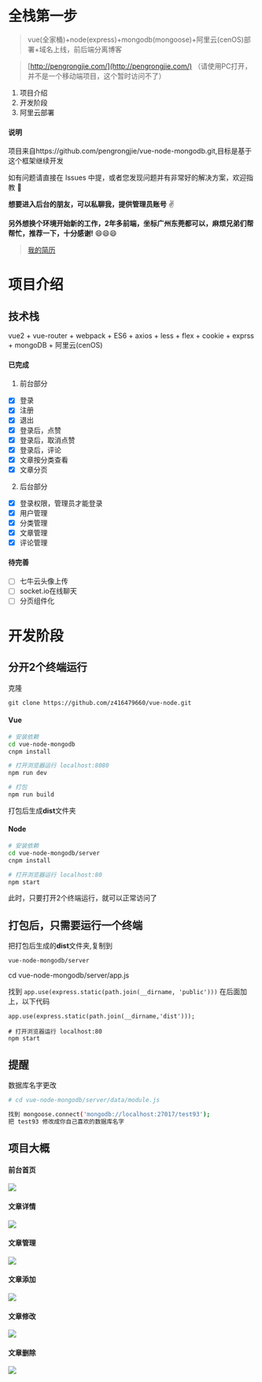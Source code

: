 # 全栈第一步

> vue(全家桶)+node(express)+mongodb(mongoose)+阿里云(cenOS)部署+域名上线，前后端分离博客

> [http://pengrongjie.com/](http://pengrongjie.com/) （请使用PC打开，并不是一个移动端项目，这个暂时访问不了）
1. 项目介绍
2. 开发阶段
3. 阿里云部署
#### 说明
项目来自https://github.com/pengrongjie/vue-node-mongodb.git,目标是基于这个框架继续开发

如有问题请直接在 Issues 中提，或者您发现问题并有非常好的解决方案，欢迎指教 :punch:

**想要进入后台的朋友，可以私聊我，提供管理员账号** :v:

**另外想换个环境开始新的工作，2年多前端，坐标广州东莞都可以，麻烦兄弟们帮帮忙，推荐一下，十分感谢!** :smile::smile::smile:

> [我的简历](https://github.com/pengrongjie/my-resume)
# 项目介绍
## 技术栈
vue2 + vue-router + webpack + ES6 + axios + less + flex + cookie + exprss + mongoDB + 阿里云(cenOS)
#### 已完成
1. 前台部分
- [x] 登录
- [x] 注册
- [x] 退出
- [x] 登录后，点赞
- [x] 登录后，取消点赞
- [x] 登录后，评论
- [x] 文章按分类查看
- [x] 文章分页
2. 后台部分
- [x] 登录权限，管理员才能登录
- [x] 用户管理
- [x] 分类管理
- [x] 文章管理
- [x] 评论管理
#### 待完善
- [ ] 七牛云头像上传
- [ ] socket.io在线聊天
- [ ] 分页组件化

# 开发阶段
## 分开2个终端运行
克隆
```
git clone https://github.com/z416479660/vue-node.git
```
#### Vue
``` bash
# 安装依赖
cd vue-node-mongodb
cnpm install

# 打开浏览器运行 localhost:8080
npm run dev

# 打包
npm run build

```
打包后生成**dist**文件夹
#### Node
``` bash
# 安装依赖
cd vue-node-mongodb/server
cnpm install

# 打开浏览器运行 localhost:80
npm start
```
此时，只要打开2个终端运行，就可以正常访问了

## 打包后，只需要运行一个终端
把打包后生成的**dist**文件夹,复制到
```
vue-node-mongodb/server
```
cd vue-node-mongodb/server/app.js

找到 `app.use(express.static(path.join(__dirname, 'public')))` 在后面加上，以下代码

```
app.use(express.static(path.join(__dirname,'dist')));
```
```
# 打开浏览器运行 localhost:80
npm start
```
## 提醒
数据库名字更改
``` bash
# cd vue-node-mongodb/server/data/module.js

找到 mongoose.connect('mongodb://localhost:27017/test93');
把 test93 修改成你自己喜欢的数据库名字
```
## 项目大概
#### 前台首页
![](/book/images/1508291808(1).png)
#### 文章详情
![](/book/images/1508291844(1).png)
#### 文章管理
![](/book/images/1508291881(1).png)
#### 文章添加
![](/book/images/1508291889(1).png)
#### 文章修改
![](/book/images/1508291905(1).png)
#### 文章删除
![](/book/images/1508291933(1).png)

[comment]: <> (# 阿里云部署)

[comment]: <> (#### 辅助工具)

[comment]: <> (winSCP shell)

[comment]: <> (#### 参考文献)

[comment]: <> ([部署Node.js项目（CentOS&#41;]&#40;https://help.aliyun.com/document_detail/50775.html&#41;)

[comment]: <> ([把nodejs项目部署到阿里云]&#40;http://blog.csdn.net/chenlinIT/article/details/73343793&#41;)

[comment]: <> (#### 阿里云ECS&#40;cenOS&#41;,默认端口为80)

[comment]: <> (> 例如我的域名为www.pengrongjie.com,)

[comment]: <> (> 我阿里云ECS的公网ip为120.78.78.249)

[comment]: <> (> 默认情况下访问 www.pengrongjie.com ，相当于访问 120.78.78.249:80)

[comment]: <> (通过ECS实例-->安全组-->入口方向添加常见的**8080,3000**端口)

[comment]: <> (![]&#40;/book/images/bVWsa1.png&#41;)

[comment]: <> (#### shell操作已经部署在阿里云上的mongodb)

[comment]: <> (1. winSCP,找到**mongodb**的安装目录)

[comment]: <> (![]&#40;/book/images/bVWLtj.png&#41;)

[comment]: <> (2. shell操作**mongodb**,与windows相比，只是启动的方式由**mongo**变成 ./mongo)

[comment]: <> (```)

[comment]: <> (cd 目录)

[comment]: <> (./mongo)

[comment]: <> (```)

[comment]: <> (![]&#40;/book/images/bVWLtE.png&#41;)

[comment]: <> (![]&#40;/book/images/bVWLxa.png&#41;)

[comment]: <> (#### pm2)

[comment]: <> (相比 npm start 或者 node app.js,pm2在关闭远程链接，还能永远运行)

[comment]: <> (```)

[comment]: <> (# 常用操作)

[comment]: <> (pm2 list //列出所有)

[comment]: <> (pm2 start ./bin/www  运行)

[comment]: <> (pm2 start 1  运行&#40;序号&#41;)

[comment]: <> (pm2 stop ./bin/www 停止)

[comment]: <> (pm2 stop 1 停止&#40;序号&#41;)

[comment]: <> (```)

[comment]: <> (![]&#40;/book/images/2153441650-59ded703b226d_articlex.png&#41;)
